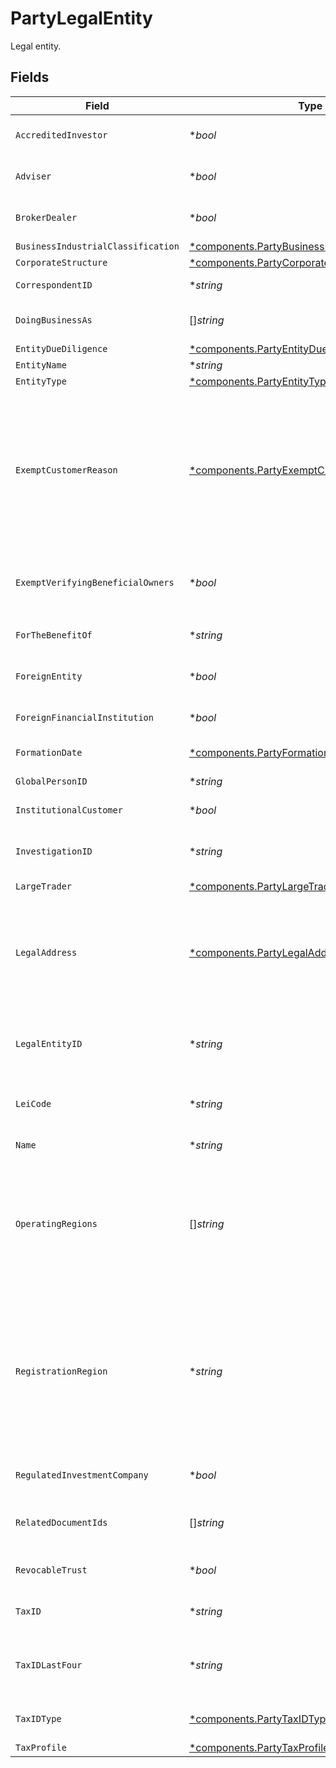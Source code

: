 # PartyLegalEntity

Legal entity.


## Fields

| Field                                                                                                                                                                                                                                                                                                                                                                                                                 | Type                                                                                                                                                                                                                                                                                                                                                                                                                  | Required                                                                                                                                                                                                                                                                                                                                                                                                              | Description                                                                                                                                                                                                                                                                                                                                                                                                           | Example                                                                                                                                                                                                                                                                                                                                                                                                               |
| --------------------------------------------------------------------------------------------------------------------------------------------------------------------------------------------------------------------------------------------------------------------------------------------------------------------------------------------------------------------------------------------------------------------- | --------------------------------------------------------------------------------------------------------------------------------------------------------------------------------------------------------------------------------------------------------------------------------------------------------------------------------------------------------------------------------------------------------------------- | --------------------------------------------------------------------------------------------------------------------------------------------------------------------------------------------------------------------------------------------------------------------------------------------------------------------------------------------------------------------------------------------------------------------- | --------------------------------------------------------------------------------------------------------------------------------------------------------------------------------------------------------------------------------------------------------------------------------------------------------------------------------------------------------------------------------------------------------------------- | --------------------------------------------------------------------------------------------------------------------------------------------------------------------------------------------------------------------------------------------------------------------------------------------------------------------------------------------------------------------------------------------------------------------- |
| `AccreditedInvestor`                                                                                                                                                                                                                                                                                                                                                                                                  | **bool*                                                                                                                                                                                                                                                                                                                                                                                                               | :heavy_minus_sign:                                                                                                                                                                                                                                                                                                                                                                                                    | Indicates whether the entity is an accredited investor. By default, this is set to `false`.                                                                                                                                                                                                                                                                                                                           | false                                                                                                                                                                                                                                                                                                                                                                                                                 |
| `Adviser`                                                                                                                                                                                                                                                                                                                                                                                                             | **bool*                                                                                                                                                                                                                                                                                                                                                                                                               | :heavy_minus_sign:                                                                                                                                                                                                                                                                                                                                                                                                    | Indicates whether the entity is an adviser. By default, this is set to `false`.                                                                                                                                                                                                                                                                                                                                       | false                                                                                                                                                                                                                                                                                                                                                                                                                 |
| `BrokerDealer`                                                                                                                                                                                                                                                                                                                                                                                                        | **bool*                                                                                                                                                                                                                                                                                                                                                                                                               | :heavy_minus_sign:                                                                                                                                                                                                                                                                                                                                                                                                    | Indicates whether the entity is a broker dealer. By default, this is set to `false`.                                                                                                                                                                                                                                                                                                                                  | false                                                                                                                                                                                                                                                                                                                                                                                                                 |
| `BusinessIndustrialClassification`                                                                                                                                                                                                                                                                                                                                                                                    | [*components.PartyBusinessIndustrialClassification](../../models/components/partybusinessindustrialclassification.md)                                                                                                                                                                                                                                                                                                 | :heavy_minus_sign:                                                                                                                                                                                                                                                                                                                                                                                                    | N/A                                                                                                                                                                                                                                                                                                                                                                                                                   | FINANCE_INSURANCE_AND_REAL_ESTATE                                                                                                                                                                                                                                                                                                                                                                                     |
| `CorporateStructure`                                                                                                                                                                                                                                                                                                                                                                                                  | [*components.PartyCorporateStructure](../../models/components/partycorporatestructure.md)                                                                                                                                                                                                                                                                                                                             | :heavy_minus_sign:                                                                                                                                                                                                                                                                                                                                                                                                    | Corporate structure of the entity.                                                                                                                                                                                                                                                                                                                                                                                    | CORPORATION_C_CORP                                                                                                                                                                                                                                                                                                                                                                                                    |
| `CorrespondentID`                                                                                                                                                                                                                                                                                                                                                                                                     | **string*                                                                                                                                                                                                                                                                                                                                                                                                             | :heavy_minus_sign:                                                                                                                                                                                                                                                                                                                                                                                                    | The correspondent id associated with the legal entity.                                                                                                                                                                                                                                                                                                                                                                | 01HPMZZM6RKMVZA1JQ63RQKJRP                                                                                                                                                                                                                                                                                                                                                                                            |
| `DoingBusinessAs`                                                                                                                                                                                                                                                                                                                                                                                                     | []*string*                                                                                                                                                                                                                                                                                                                                                                                                            | :heavy_minus_sign:                                                                                                                                                                                                                                                                                                                                                                                                    | DBA (Doing Business As) names. Can list up to 5 associated with the Legal Entity                                                                                                                                                                                                                                                                                                                                      |                                                                                                                                                                                                                                                                                                                                                                                                                       |
| `EntityDueDiligence`                                                                                                                                                                                                                                                                                                                                                                                                  | [*components.PartyEntityDueDiligence](../../models/components/partyentityduediligence.md)                                                                                                                                                                                                                                                                                                                             | :heavy_minus_sign:                                                                                                                                                                                                                                                                                                                                                                                                    | Due Diligence for Legal Entities                                                                                                                                                                                                                                                                                                                                                                                      |                                                                                                                                                                                                                                                                                                                                                                                                                       |
| `EntityName`                                                                                                                                                                                                                                                                                                                                                                                                          | **string*                                                                                                                                                                                                                                                                                                                                                                                                             | :heavy_minus_sign:                                                                                                                                                                                                                                                                                                                                                                                                    | The legal entity name.                                                                                                                                                                                                                                                                                                                                                                                                | Acme, Inc                                                                                                                                                                                                                                                                                                                                                                                                             |
| `EntityType`                                                                                                                                                                                                                                                                                                                                                                                                          | [*components.PartyEntityType](../../models/components/partyentitytype.md)                                                                                                                                                                                                                                                                                                                                             | :heavy_minus_sign:                                                                                                                                                                                                                                                                                                                                                                                                    | The entity type.                                                                                                                                                                                                                                                                                                                                                                                                      | CORPORATION                                                                                                                                                                                                                                                                                                                                                                                                           |
| `ExemptCustomerReason`                                                                                                                                                                                                                                                                                                                                                                                                | [*components.PartyExemptCustomerReason](../../models/components/partyexemptcustomerreason.md)                                                                                                                                                                                                                                                                                                                         | :heavy_minus_sign:                                                                                                                                                                                                                                                                                                                                                                                                    | **Field Dependencies:**<br/><br/>Exempt entities must set `exempt_verifying_beneficial_owners` to `true` and provide an `exempt_customer_reason` on the owner record.<br/><br/>Required if `exempt_verifying_beneficial_owners` is `true`.<br/><br/>Otherwise, must be empty.                                                                                                                                         | NON_BANK_LISTED_ENTITY                                                                                                                                                                                                                                                                                                                                                                                                |
| `ExemptVerifyingBeneficialOwners`                                                                                                                                                                                                                                                                                                                                                                                     | **bool*                                                                                                                                                                                                                                                                                                                                                                                                               | :heavy_minus_sign:                                                                                                                                                                                                                                                                                                                                                                                                    | Indicates whether the entity is exempt from verifying beneficial owners and Enhanced Due Diligence. By default, this is set to `false`                                                                                                                                                                                                                                                                                | false                                                                                                                                                                                                                                                                                                                                                                                                                 |
| `ForTheBenefitOf`                                                                                                                                                                                                                                                                                                                                                                                                     | **string*                                                                                                                                                                                                                                                                                                                                                                                                             | :heavy_minus_sign:                                                                                                                                                                                                                                                                                                                                                                                                    | If the legal entity is a trust, they may set this field to convey ownership and value to a trustee.                                                                                                                                                                                                                                                                                                                   | John Dough                                                                                                                                                                                                                                                                                                                                                                                                            |
| `ForeignEntity`                                                                                                                                                                                                                                                                                                                                                                                                       | **bool*                                                                                                                                                                                                                                                                                                                                                                                                               | :heavy_minus_sign:                                                                                                                                                                                                                                                                                                                                                                                                    | Indicates whether the entity is a foreign entity. By default, this is set to `false`.                                                                                                                                                                                                                                                                                                                                 | false                                                                                                                                                                                                                                                                                                                                                                                                                 |
| `ForeignFinancialInstitution`                                                                                                                                                                                                                                                                                                                                                                                         | **bool*                                                                                                                                                                                                                                                                                                                                                                                                               | :heavy_minus_sign:                                                                                                                                                                                                                                                                                                                                                                                                    | Indicates whether the entity is a foreign financial institution. By default, this is set to `false`.                                                                                                                                                                                                                                                                                                                  | false                                                                                                                                                                                                                                                                                                                                                                                                                 |
| `FormationDate`                                                                                                                                                                                                                                                                                                                                                                                                       | [*components.PartyFormationDate](../../models/components/partyformationdate.md)                                                                                                                                                                                                                                                                                                                                       | :heavy_minus_sign:                                                                                                                                                                                                                                                                                                                                                                                                    | If the legal entity is a trust, the formation date is required.                                                                                                                                                                                                                                                                                                                                                       |                                                                                                                                                                                                                                                                                                                                                                                                                       |
| `GlobalPersonID`                                                                                                                                                                                                                                                                                                                                                                                                      | **string*                                                                                                                                                                                                                                                                                                                                                                                                             | :heavy_minus_sign:                                                                                                                                                                                                                                                                                                                                                                                                    | Globally Unique identifier for a legal natural person                                                                                                                                                                                                                                                                                                                                                                 | 2F6C45338A9890F0F63093EBEE0C3E15764AEA87D4E0C8264EE79A3FA8E8C6E4                                                                                                                                                                                                                                                                                                                                                      |
| `InstitutionalCustomer`                                                                                                                                                                                                                                                                                                                                                                                               | **bool*                                                                                                                                                                                                                                                                                                                                                                                                               | :heavy_minus_sign:                                                                                                                                                                                                                                                                                                                                                                                                    | Indicates whether the entity is an institutional customer                                                                                                                                                                                                                                                                                                                                                             |                                                                                                                                                                                                                                                                                                                                                                                                                       |
| `InvestigationID`                                                                                                                                                                                                                                                                                                                                                                                                     | **string*                                                                                                                                                                                                                                                                                                                                                                                                             | :heavy_minus_sign:                                                                                                                                                                                                                                                                                                                                                                                                    | Investigation id relating to the Customer Identification Program (CIP) and Customer Due Diligence (CDD).                                                                                                                                                                                                                                                                                                              | 01HXPXSFA4JMKVK1D3R1X75ZGZ                                                                                                                                                                                                                                                                                                                                                                                            |
| `LargeTrader`                                                                                                                                                                                                                                                                                                                                                                                                         | [*components.PartyLargeTrader](../../models/components/partylargetrader.md)                                                                                                                                                                                                                                                                                                                                           | :heavy_minus_sign:                                                                                                                                                                                                                                                                                                                                                                                                    | Large trader for the legal entity.                                                                                                                                                                                                                                                                                                                                                                                    |                                                                                                                                                                                                                                                                                                                                                                                                                       |
| `LegalAddress`                                                                                                                                                                                                                                                                                                                                                                                                        | [*components.PartyLegalAddress](../../models/components/partylegaladdress.md)                                                                                                                                                                                                                                                                                                                                         | :heavy_minus_sign:                                                                                                                                                                                                                                                                                                                                                                                                    | The mailing address of the legal entity. Required fields within the `legal_address` object include:<br/> - `administrative_area`<br/> - `region_code` - 2 character CLDR Code<br/> - `postal_code`<br/> - `locality`<br/> - `address_lines` - max 5 lines                                                                                                                                                             |                                                                                                                                                                                                                                                                                                                                                                                                                       |
| `LegalEntityID`                                                                                                                                                                                                                                                                                                                                                                                                       | **string*                                                                                                                                                                                                                                                                                                                                                                                                             | :heavy_minus_sign:                                                                                                                                                                                                                                                                                                                                                                                                    | A system-generated unique identifier referencing a single juridical (non-natural) person (e.g., a corporation); Used to access the record after creation                                                                                                                                                                                                                                                              | 42567868-9373-4872-9d24-2e33f6c19b75                                                                                                                                                                                                                                                                                                                                                                                  |
| `LeiCode`                                                                                                                                                                                                                                                                                                                                                                                                             | **string*                                                                                                                                                                                                                                                                                                                                                                                                             | :heavy_minus_sign:                                                                                                                                                                                                                                                                                                                                                                                                    | The Legal Entity Identifier (LEI) is the financial industry term for a unique global identifier for legal entities participating in financial transactions                                                                                                                                                                                                                                                            | 12340012345678912372                                                                                                                                                                                                                                                                                                                                                                                                  |
| `Name`                                                                                                                                                                                                                                                                                                                                                                                                                | **string*                                                                                                                                                                                                                                                                                                                                                                                                             | :heavy_minus_sign:                                                                                                                                                                                                                                                                                                                                                                                                    | The name field Format: legalEntities/{legalEntity}                                                                                                                                                                                                                                                                                                                                                                    | legalEntities/42567868-9373-4872-9d24-2e33f6c19b75                                                                                                                                                                                                                                                                                                                                                                    |
| `OperatingRegions`                                                                                                                                                                                                                                                                                                                                                                                                    | []*string*                                                                                                                                                                                                                                                                                                                                                                                                            | :heavy_minus_sign:                                                                                                                                                                                                                                                                                                                                                                                                    | The operational footprint of an entity. Operating regions encompass all countries and regions where a company has a significant business presence This includes locations with physical offices, manufacturing plants, service centers, and sales and marketing activities Regions must be provided as two-character CLDR country codes                                                                               | [<br/>"US",<br/>"CA"<br/>]                                                                                                                                                                                                                                                                                                                                                                                            |
| `RegistrationRegion`                                                                                                                                                                                                                                                                                                                                                                                                  | **string*                                                                                                                                                                                                                                                                                                                                                                                                             | :heavy_minus_sign:                                                                                                                                                                                                                                                                                                                                                                                                    | The legal home of an entity. A region of registration, in the context of a corporation, refers to the specific geographic area where the corporation is legally registered and incorporated Defines the legal jurisdiction and framework under which the corporation operates, including legal regulations, tax obligations, and compliance requirements Region must be provided as a two-character CLDR country code | US                                                                                                                                                                                                                                                                                                                                                                                                                    |
| `RegulatedInvestmentCompany`                                                                                                                                                                                                                                                                                                                                                                                          | **bool*                                                                                                                                                                                                                                                                                                                                                                                                               | :heavy_minus_sign:                                                                                                                                                                                                                                                                                                                                                                                                    | Indicates whether the entity is a regulated investment company. By default, this is set to `false`.                                                                                                                                                                                                                                                                                                                   | false                                                                                                                                                                                                                                                                                                                                                                                                                 |
| `RelatedDocumentIds`                                                                                                                                                                                                                                                                                                                                                                                                  | []*string*                                                                                                                                                                                                                                                                                                                                                                                                            | :heavy_minus_sign:                                                                                                                                                                                                                                                                                                                                                                                                    | Document ids related to the legal entity. At least one is required for RIA correspondents when creating Estate or Trust accounts.                                                                                                                                                                                                                                                                                     | [<br/>"fb3f181c-f2fb-4bc2-b75a-79302c634ae5"<br/>]                                                                                                                                                                                                                                                                                                                                                                    |
| `RevocableTrust`                                                                                                                                                                                                                                                                                                                                                                                                      | **bool*                                                                                                                                                                                                                                                                                                                                                                                                               | :heavy_minus_sign:                                                                                                                                                                                                                                                                                                                                                                                                    | Indicates whether the trust is a revocable trust. By default, this is set to `false`.                                                                                                                                                                                                                                                                                                                                 | false                                                                                                                                                                                                                                                                                                                                                                                                                 |
| `TaxID`                                                                                                                                                                                                                                                                                                                                                                                                               | **string*                                                                                                                                                                                                                                                                                                                                                                                                             | :heavy_minus_sign:                                                                                                                                                                                                                                                                                                                                                                                                    | The full U.S. tax ID for a related entity; Must be provided with `EIN` tax ID type                                                                                                                                                                                                                                                                                                                                    | 987-65-4321                                                                                                                                                                                                                                                                                                                                                                                                           |
| `TaxIDLastFour`                                                                                                                                                                                                                                                                                                                                                                                                       | **string*                                                                                                                                                                                                                                                                                                                                                                                                             | :heavy_minus_sign:                                                                                                                                                                                                                                                                                                                                                                                                    | The last four characters of the related person's tax identifier; Masked/truncated to "last four" in most usage contexts to preserve data privacy.                                                                                                                                                                                                                                                                     | 6789                                                                                                                                                                                                                                                                                                                                                                                                                  |
| `TaxIDType`                                                                                                                                                                                                                                                                                                                                                                                                           | [*components.PartyTaxIDType](../../models/components/partytaxidtype.md)                                                                                                                                                                                                                                                                                                                                               | :heavy_minus_sign:                                                                                                                                                                                                                                                                                                                                                                                                    | The nature of the U.S. Tax ID indicated in the related tax_id field; Examples include ITIN, SSN, EIN.                                                                                                                                                                                                                                                                                                                 | SSN                                                                                                                                                                                                                                                                                                                                                                                                                   |
| `TaxProfile`                                                                                                                                                                                                                                                                                                                                                                                                          | [*components.PartyTaxProfile](../../models/components/partytaxprofile.md)                                                                                                                                                                                                                                                                                                                                             | :heavy_minus_sign:                                                                                                                                                                                                                                                                                                                                                                                                    | The tax profile for the legal entity.                                                                                                                                                                                                                                                                                                                                                                                 |                                                                                                                                                                                                                                                                                                                                                                                                                       |
